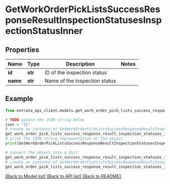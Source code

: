 # GetWorkOrderPickListsSuccessResponseResultInspectionStatusesInspectionStatusInner


## Properties

Name | Type | Description | Notes
------------ | ------------- | ------------- | -------------
**id** | **str** | ID of the inspection status | 
**name** | **str** | Name of the inspection status | 

## Example

```python
from entrata_api_client.models.get_work_order_pick_lists_success_response_result_inspection_statuses_inspection_status_inner import GetWorkOrderPickListsSuccessResponseResultInspectionStatusesInspectionStatusInner

# TODO update the JSON string below
json = "{}"
# create an instance of GetWorkOrderPickListsSuccessResponseResultInspectionStatusesInspectionStatusInner from a JSON string
get_work_order_pick_lists_success_response_result_inspection_statuses_inspection_status_inner_instance = GetWorkOrderPickListsSuccessResponseResultInspectionStatusesInspectionStatusInner.from_json(json)
# print the JSON string representation of the object
print(GetWorkOrderPickListsSuccessResponseResultInspectionStatusesInspectionStatusInner.to_json())

# convert the object into a dict
get_work_order_pick_lists_success_response_result_inspection_statuses_inspection_status_inner_dict = get_work_order_pick_lists_success_response_result_inspection_statuses_inspection_status_inner_instance.to_dict()
# create an instance of GetWorkOrderPickListsSuccessResponseResultInspectionStatusesInspectionStatusInner from a dict
get_work_order_pick_lists_success_response_result_inspection_statuses_inspection_status_inner_from_dict = GetWorkOrderPickListsSuccessResponseResultInspectionStatusesInspectionStatusInner.from_dict(get_work_order_pick_lists_success_response_result_inspection_statuses_inspection_status_inner_dict)
```
[[Back to Model list]](../README.md#documentation-for-models) [[Back to API list]](../README.md#documentation-for-api-endpoints) [[Back to README]](../README.md)


